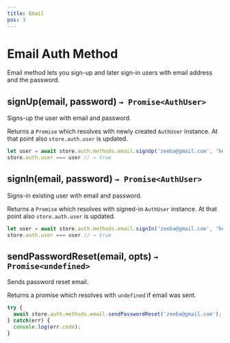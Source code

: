 ```yaml
---
title: Email
pos: 3
---
```


# Email Auth Method

Email method lets you sign-up and later sign-in users with email address and the password.

## signUp(email, password) `→ Promise<AuthUser>`

Signs-up the user with email and password.

Returns a `Promise` which resolves with newly created `AuthUser` instance. At that point also `store.auth.user` is updated.

``` javascript
let user = await store.auth.methods.email.signUp('zeeba@gmail.com', 'hello-world');
store.auth.user === user // → true
```

## signIn(email, password) `→ Promise<AuthUser>`

Signs-in existing user with email and password.

Returns a `Promise` which resolves with signed-in `AuthUser` instance. At that point also `store.auth.user` is updated.

``` javascript
let user = await store.auth.methods.email.signIn('zeeba@gmail.com', 'hello-world');
store.auth.user === user // → true
```

## sendPasswordReset(email, opts) `→ Promise<undefined>`

Sends password reset email.

Returns a promise which resolves with `undefined` if email was sent.

``` javascript
try {
  await store.auth.methods.email.sendPasswordReset('zeeba@gmail.com');
} catch(err) {
  console.log(err.code);
}
```
